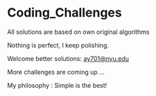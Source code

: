 # Coding_Challenges

All solutions are based on own original algorithms

Nothing is perfect, I keep polishing.

Welcome better solutions: ay701@nyu.edu

More challenges are coming up ...

My philosophy : Simple is the best!
